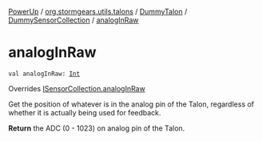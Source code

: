 [PowerUp](../../../index.md) / [org.stormgears.utils.talons](../../index.md) / [DummyTalon](../index.md) / [DummySensorCollection](index.md) / [analogInRaw](./analog-in-raw.md)

# analogInRaw

`val analogInRaw: `[`Int`](https://kotlinlang.org/api/latest/jvm/stdlib/kotlin/-int/index.html)

Overrides [ISensorCollection.analogInRaw](../../-i-sensor-collection/analog-in-raw.md)

Get the position of whatever is in the analog pin of the Talon, regardless of whether
it is actually being used for feedback.

**Return**
the ADC (0 - 1023) on analog pin of the Talon.

